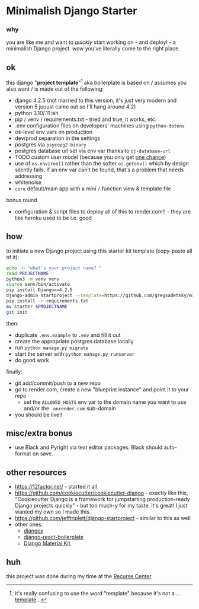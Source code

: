 # Minimalish Django Starter

### why

you are like me and want to _quickly_ start working on - and deploy! - a minimalish Django project. wow you've literally come to the right place.

## ok

this django "**project template**"[^1] aka boilerplate is based on / assumes you also want / is made out of the following:

- django 4.2.5 (not married to this version, it's just very modern and version 5 juuust came out so I'll hang around 4.2)
- python 3.10/.11 ish
- pip / venv / requirements.txt - tried and true, it works, etc.
- .env configuration files on developers' machines using `python-dotenv`
- os-level env vars on production
- dev/prod separation in the settings
- postgres via `psycopg2-binary`
- postgres database url set via env var thanks to `dj-database-url`
- TODO custom user model (because you only get [one chance](https://docs.djangoproject.com/en/4.2/topics/auth/customizing/#changing-to-a-custom-user-model-mid-project))
- use of `os.environ[]` rather than the softer `os.getenv()` which by design silently fails. if an env var can't be found, that's a problem that needs addressing
- whitenoise
- `core` default/main app with a mini `/` function view & template file

bonus round

- configuration & script files to deploy all of this to render.com!! - they are like heroku used to be i.e. good

## how

to initiate a new Django project using this starter kit template (copy-paste all of it):

```bash
echo -n "what's your project name? "
read PROJECTNAME
python3 -m venv venv
source venv/bin/activate
pip install Django==4.2.5
django-admin startproject --template=https://github.com/gregsadetsky/minimalish-django-starter/archive/main.zip -n ".env.example" -n "render.yaml" $PROJECTNAME .
pip install -r requirements.txt
mv starter $PROJECTNAME
git init
```

then:

- duplicate `.env.example` to `.env` and fill it out
- create the appropriate postgres database locally
- run `python manage.py migrate`
- start the server with `python manage.py runserver`
- do good work

finally:

- git add/commit/push to a new repo
- go to render.com, create a new "blueprint instance" and point it to your repo
  - set the `ALLOWED_HOSTS` env var to the domain name you want to use and/or the `.onrender.com` sub-domain
- you should be live!!

## misc/extra bonus

- use Black and Pyright via text editor packages. Black should auto-format on save.

## other resources

- https://12factor.net/ - started it all
- https://github.com/cookiecutter/cookiecutter-django - exactly like this, "Cookiecutter Django is a framework for jumpstarting production-ready Django projects quickly" - but too much-y for my taste. it's great! I just wanted my own so I made this.
- https://github.com/jefftriplett/django-startproject - similar to this as well
- other ones:
  - [djangox](https://github.com/wsvincent/djangox)
  - [django-react-boilerplate](https://github.com/vintasoftware/django-react-boilerplate)
  - [Django Material Kit](https://github.com/app-generator/django-material-kit)

## huh

this project was done during my time at the [Recurse Center](https://recurse.com/)

[^1]: it's really confusing to use the word "template" because it's not a ... [template](https://docs.djangoproject.com/en/4.2/topics/templates/)...

